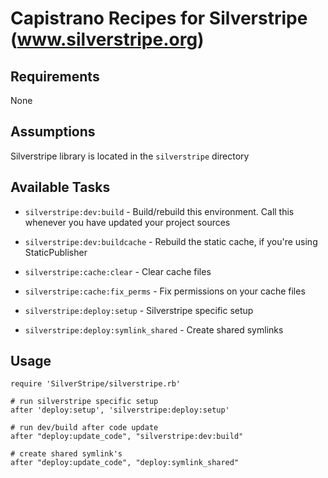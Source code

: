 Capistrano Recipes for Silverstripe (www.silverstripe.org)
======


Requirements
-----------------
None

Assumptions
-----------------
Silverstripe library is located in the `silverstripe` directory

Available Tasks
-----------------
* `silverstripe:dev:build` - Build/rebuild this environment. Call this whenever you have updated your project sources
* `silverstripe:dev:buildcache` - Rebuild the static cache, if you're using StaticPublisher
* `silverstripe:cache:clear` - Clear cache files
* `silverstripe:cache:fix_perms` - Fix permissions on your cache files

* `silverstripe:deploy:setup` - Silverstripe specific setup
* `silverstripe:deploy:symlink_shared` - Create shared symlinks


Usage
-----------------
````
require 'SilverStripe/silverstripe.rb'

# run silverstripe specific setup
after 'deploy:setup', 'silverstripe:deploy:setup'

# run dev/build after code update
after "deploy:update_code", "silverstripe:dev:build"

# create shared symlink's
after "deploy:update_code", "deploy:symlink_shared"
````